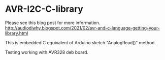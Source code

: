 # AVR-I2C-C-library

Please see this blog post for more information.
http://audiodiwhy.blogspot.com/2021/02/avr-and-c-language-getting-your-library.html

This is embedded C equivalent of Arduino sketch "AnalogRead()" method.

Testing working with AVR328 deb board.

